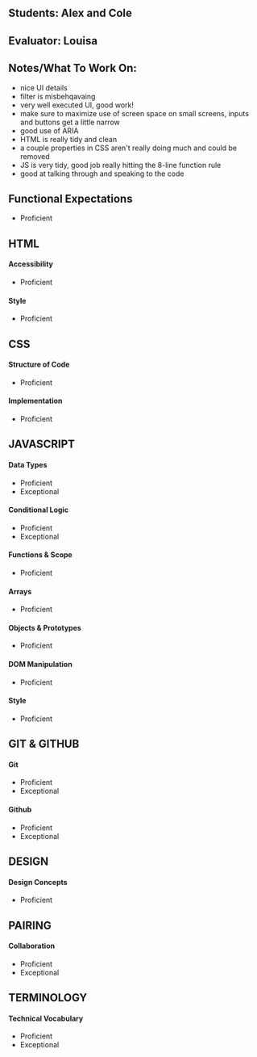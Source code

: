## Students: Alex and Cole
## Evaluator: Louisa
## Notes/What To Work On:

- nice UI details
- filter is misbehqavaing
- very well executed UI, good work!
- make sure to maximize use of screen space on small screens, inputs and buttons get a little narrow
- good use of ARIA
- HTML is really tidy and clean
- a couple properties in CSS aren't really doing much and could be removed
- JS is very tidy, good job really hitting the 8-line function rule
- good at talking through and speaking to the code

## Functional Expectations

* Proficient  

## HTML

#### Accessibility


* Proficient  

#### Style

* Proficient  


## CSS

#### Structure of Code

* Proficient  

#### Implementation

* Proficient  

## JAVASCRIPT

#### Data Types


* Proficient  
* Exceptional  

#### Conditional Logic


* Proficient  
* Exceptional  

#### Functions & Scope


* Proficient  

#### Arrays


* Proficient  

#### Objects & Prototypes

* Proficient  

#### DOM Manipulation


* Proficient  

#### Style


* Proficient   


## GIT & GITHUB

#### Git


* Proficient  
* Exceptional  

#### Github


* Proficient  
* Exceptional  


## DESIGN

#### Design Concepts


* Proficient


## PAIRING

#### Collaboration


* Proficient  
* Exceptional

## TERMINOLOGY

#### Technical Vocabulary

* Proficient
* Exceptional
